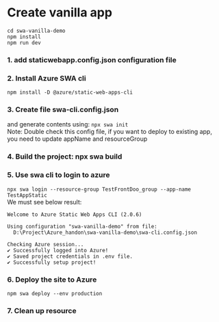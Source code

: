 # Create vanilla app 

```npm create vite@latest swa-vanilla-demo -- --template=vanilla
cd swa-vanilla-demo
npm install
npm run dev
```

### 1. add staticwebapp.config.json configuration file
### 2. Install Azure SWA cli 
```npm install -D @azure/static-web-apps-cli```
### 3. Create file swa-cli.config.json
and generate contents using: 
```npx swa init ```
<br>
Note: Double check this config file, if you want to deploy to existing app, you need to update appName and resourceGroup
### 4. Build the project: npx swa build
### 5. Use swa cli to login to azure
```npx swa login --resource-group TestFrontDoo_group --app-name TestAppStatic``` <br>
We must see below result:
```
Welcome to Azure Static Web Apps CLI (2.0.6)

Using configuration "swa-vanilla-demo" from file:
  D:\Project\Azure_handon\swa-vanilla-demo\swa-cli.config.json

Checking Azure session...
✔ Successfully logged into Azure!
✔ Saved project credentials in .env file.
✔ Successfully setup project!
```
### 6. Deploy the site to Azure
```npm swa deploy --env production```
### 7. Clean up resource